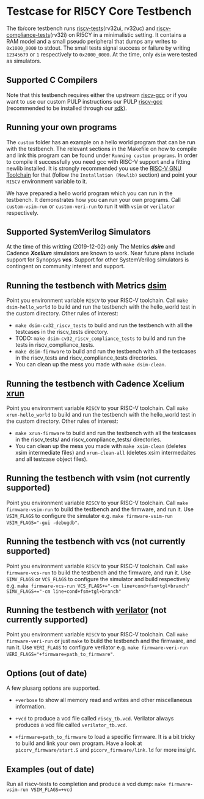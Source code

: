 Testcase for RI5CY Core Testbench
=================================
The tb/core testbench runs
[riscv-tests](https://github.com/riscv/riscv-tests/tree/master/isa)(rv32ui,
rv32uc) and
[riscv-compliance-tests](https://github.com/riscv/riscv-compliance)(rv32i) on
RI5CY in a minimalistic setting. It contains a RAM model and a small pseudo
peripheral that dumps any writes to `0x1000_0000` to stdout. The small tests
signal success or failure by writing `12345679` or `1` respectively to
`0x2000_0000`. At the time, only `dsim` were tested as simulators.

Supported C Compilers
----------------------
Note that this testbench requires either the upstream
[riscv-gcc](https://github.com/riscv/riscv-gcc) or if you want to use our custom
PULP instructions our PULP
[riscv-gcc](https://github.com/pulp-platform/pulp-riscv-gcc) (recommended to be
installed through our [sdk](https://github.com/pulp-platform/pulp-sdk)).

Running your own programs
---------------------
The `custom` folder has an example on a hello world program that can be run with
the testbench. The relevant sections in the Makefile on how to compile and link
this program can be found under `Running custom programs`. In order to compile
it successfully you need gcc with RISC-V support and a fitting newlib installed.
It is strongly recommended you use the [RISC-V GNU
Toolchain](https://github.com/riscv/riscv-gnu-toolchain) for that (follow the
`Installation (Newlib)` section) and point your `RISCV` environment variable to
it.

We have prepared a hello world program which you can run in the testbench. It
demonstrates how you can run your own programs. Call `custom-vsim-run` or
`custom-veri-run` to run it with `vsim` or `verilator` respectively.

Supported SystemVerilog Simulators
----------------------------------
At the time of this writting (2019-12-02) only The Metrics **_dsim_** and Cadence
**_Xcelium_** simulators are known to work.  Near future plans include
support for Synopsys **_vcs_**.  Support for other SystemVerilog simulators
is contingent on community interest and support.

Running the testbench with Metrics [dsim](https://https://metrics.ca)
----------------------
Point you environment variable `RISCV` to your RISC-V toolchain. Call
`make dsim-hello_world` to build and run the testbench with the hello_world
test in the custom directory. Other rules of interest:
* `make dsim-cv32_riscv_tests` to build and run the testbench with all the testcases in the riscv_tests directory.
* TODO: `make dsim-cv32_riscv_compliance_tests` to build and run the tests in riscv_compliance_tests.
* `make dsim-firmware` to build and run the testbench with all the testcases in the riscv_tests and riscv_compliance_tests directories.
* You can clean up the mess you made with `make dsim-clean`.

Running the testbench with Cadence Xcelium [xrun](https://www.cadence.com/en_US/home/tools/system-design-and-verification/simulation-and-testbench-verification/xcelium-parallel-simulator.html)
----------------------
Point you environment variable `RISCV` to your RISC-V toolchain. Call
`make xrun-hello_world` to build and run the testbench with the hello_world
test in the custom directory. Other rules of interest:
* `make xrun-firmware` to build and run the testbench with all the testcases in the riscv_tests/ and riscv_compliance_tests/ directories.
* You can clean up the mess you made with `make xsim-clean` (deletes xsim intermediate files) and `xrun-clean-all` (deletes xsim intermedaites and all testcase object files).

Running the testbench with vsim (not currently supported)
---------------------------------------------------------
Point you environment variable `RISCV` to your RISC-V toolchain. Call `make
firmware-vsim-run` to build the testbench and the firmware, and run it. Use
`VSIM_FLAGS` to configure the simulator e.g. `make firmware-vsim-run
VSIM_FLAGS="-gui -debugdb"`.

Running the testbench with vcs (not currently supported)
----------------------
Point you environment variable `RISCV` to your RISC-V toolchain.
Call `make firmware-vcs-run` to build the testbench and the firmware, and run it.
Use `SIMV_FLAGS` or `VCS_FLAGS` to configure the simulator and build respectively e.g.
`make firmware-vcs-run VCS_FLAGS+="-cm line+cond+fsm+tgl+branch" SIMV_FLAGS+="-cm line+cond+fsm+tgl+branch"`

Running the testbench with [verilator](https://www.veripool.org/wiki/verilator) (not currently supported)
----------------------
Point you environment variable `RISCV` to your RISC-V toolchain. Call `make
firmware-veri-run` or just `make` to build the testbench and the firmware, and
run it. Use `VERI_FLAGS` to configure verilator e.g. `make firmware-veri-run
VERI_FLAGS="+firmware=path_to_firmware"`.

Options (out of date)
----------------------
A few plusarg options are supported.
* `+verbose` to show all memory read and writes and other miscellaneous information.

* `+vcd` to produce a vcd file called `riscy_tb.vcd`. Verilator always produces
  a vcd file called `verilator_tb.vcd`.

* `+firmware=path_to_firmware` to load a specific firmware. It is a bit tricky to
build and link your own program. Have a look at `picorv_firmware/start.S` and
`picorv_firmware/link.ld` for more insight.

Examples (out of date)
-----------------------
Run all riscv-tests to completion and produce a vcd dump:
`make firmware-vsim-run VSIM_FLAGS=+vcd`
